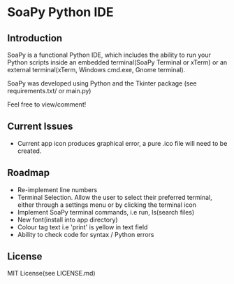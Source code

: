 # SoaPy Python IDE

## Introduction
SoaPy is a functional Python IDE, which includes the ability to run your Python scripts inside an embedded terminal(SoaPy Terminal or xTerm)
or an external terminal(xTerm, Windows cmd.exe, Gnome terminal).

SoaPy was developed using Python and the Tkinter package (see requirements.txt/ or main.py)

Feel free to view/comment!

## Current Issues
- Current app icon produces graphical error, a pure .ico file will need to be created.

## Roadmap
- Re-implement line numbers
- Terminal Selection. Allow the user to select their preferred terminal, either through a settings menu or by clicking the terminal icon
- Implement SoaPy terminal commands, i.e run, ls(search files)
- New font(install into app directory)
- Colour tag text i.e 'print' is yellow in text field
- Ability to check code for syntax / Python errors

## License
MIT License(see LICENSE.md)

